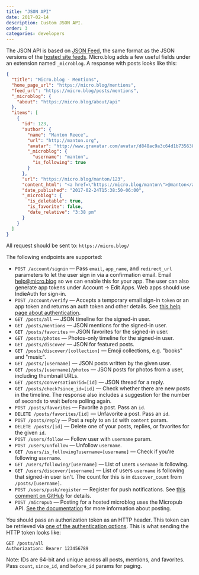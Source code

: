 ```yaml
---
title: "JSON API"
date: 2017-02-14
description: Custom JSON API.
order: 3
categories: developers
---
```

The JSON API is based on [JSON Feed](https://jsonfeed.org/), the same format as the JSON versions of the [hosted site feeds](/2017/api-feeds/). Micro.blog adds a few useful fields under an extension named `_microblog`. A response with posts looks like this:

```json
{
  "title": "Micro.blog - Mentions",
  "home_page_url": "https://micro.blog/mentions",
  "feed_url": "https://micro.blog/posts/mentions",
  "_microblog": {
    "about": "https://micro.blog/about/api"
  },
  "items": [
    {
      "id": 123,
      "author": {
        "name": "Manton Reece",
        "url": "http://manton.org",
        "avatar": "http://www.gravatar.com/avatar/d848ac9a3c64d1b73563895892cb2819?s=96",
        "_microblog": {
          "username": "manton",
          "is_following": true
        }
      },
      "url": "https://micro.blog/manton/123",
      "content_html": "<a href=\"https://micro.blog/manton\">@manton</a> Testing testing, hello world.",
      "date_published": "2017-02-24T15:38:50-06:00",
      "_microblog": {
        "is_deletable": true,
        "is_favorite": false,
        "date_relative": "3:38 pm"
      }
    }
  ]
}
```

All request should be sent to: `https://micro.blog/`

The following endpoints are supported:

* `POST /account/signin` — Pass `email`, `app_name`, and `redirect_url` parameters to let the user sign in via a confirmation email. Email help@micro.blog so we can enable this for your app. The user can also generate app tokens under Account → Edit Apps. Web apps should use IndieAuth for sign-in.
* `POST /account/verify` — Accepts a temporary email sign-in `token` or an app token and returns an auth token and other details. See [this help page about authentication](/2018/api-authentication/).
* `GET /posts/all` — JSON timeline for the signed-in user.
* `GET /posts/mentions` — JSON mentions for the signed-in user.
* `GET /posts/favorites` — JSON favorites for the signed-in user.
* `GET /posts/photos` — Photos-only timeline for the signed-in user.
* `GET /posts/discover` — JSON for featured posts.
* `GET /posts/discover/[collection]` — Emoji collections, e.g. "books" and "music".
* `GET /posts/[username]` — JSON posts written by the given user.
* `GET /posts/[username]/photos` — JSON posts for photos from a user, including thumbnail URLs.
* `GET /posts/conversation?id=[id]` — JSON thread for a reply.
* `GET /posts/check?since_id=[id]` — Check whether there are new posts in the timeline. The response also includes a suggestion for the number of seconds to wait before polling again.
* `POST /posts/favorites` — Favorite a post. Pass an `id`.
* `DELETE /posts/favorites/[id]` — Unfavorite a post. Pass an `id`.
* `POST /posts/reply` — Post a reply to an `id` with `content` param.
* `DELETE /posts/[id]` — Delete one of your posts, replies, or favorites for the given `id`.
* `POST /users/follow` — Follow user with `username` param.
* `POST /users/unfollow` — Unfollow `username`.
* `GET /users/is_following?username=[username]` — Check if you're following `username`.
* `GET /users/following/[username]` — List of users `username` is following.
* `GET /users/discover/[username]` — List of users `username` is following that signed-in user isn't. The count for this is in `discover_count` from `/posts/[username]`.
* `POST /users/push/register` — Register for push notifications. See [this comment on GitHub](https://github.com/hartlco/Icro/issues/5#issuecomment-530878037) for details.
* `POST /micropub` — Posting for a hosted microblog uses the Micropub API. [See the documentation](/2017/api-posting/) for more information about posting.

You should pass an authorization token as an HTTP header. This token can be retrieved via [one of the authentication options](/2018/api-authentication/). This is what sending the HTTP token looks like:

```http
GET /posts/all
Authorization: Bearer 123456789
```

Note: IDs are 64-bit and unique across all posts, mentions, and favorites. Pass `count`, `since_id`, and `before_id` params for paging.
